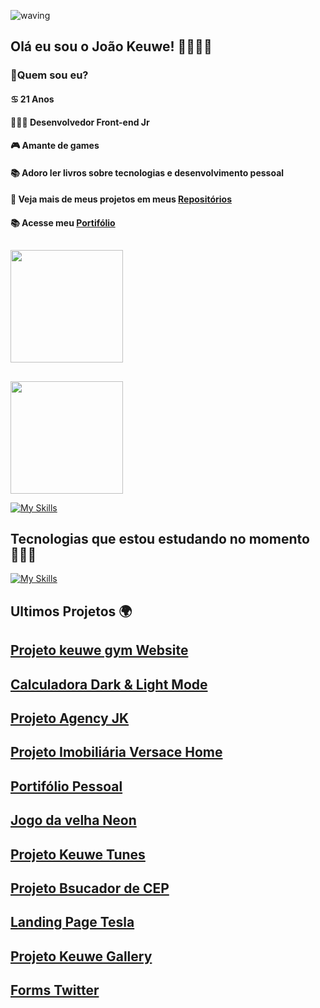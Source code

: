 ![waving](https://capsule-render.vercel.app/api?type=waving&height=200&text=JoaoKeuwe%20&fontAlignY=40&color=gradient)
## Olá eu sou o João Keuwe! 👋👨🏾‍💻
### 🔭Quem sou eu?
#### ♋ 21 Anos
#### 👨🏾‍💻 Desenvolvedor Front-end Jr
#### 🎮 Amante de games
#### 📚 Adoro ler livros sobre tecnologias  e desenvolvimento pessoal
#### 🎨 Veja mais de meus projetos em meus [Repositórios](https://github.com/JoaoKeuwe?tab=repositories)
#### 📚 Acesse meu [Portifólio](https://portifoliokeuwe.netlify.app/)

##
<div>
<a href="https://github.com/JoaoKeuwe">
<img height="180em" src="https://github-readme-stats.vercel.app/api?username=JoaoKeuwe&theme=radical" />
  
##
  
</div>
<img height="180em" src="https://github-readme-stats.vercel.app/api/top-langs/?username=JoaoKeuwe&layout=compact&theme=radical" />
</div>
  
[![My Skills](https://skillicons.dev/icons?i=js,ts,html,css,react,nodejs,mysql,mongodb,redux,bootstrap,docker,vscode,powershell,bash,heroku,linux,git,github,jest,&perline=9)](https://skillicons.dev)
<br>

## Tecnologias que estou estudando no momento 👨🏾‍💻

[![My Skills](https://skillicons.dev/icons?i=vuejs,python,bootstrap,sass&perline=9)](https://skillicons.dev)
<br>

## Ultimos Projetos 🌍

## [Projeto keuwe gym Website](https://gym-website-pi.vercel.app/)
## [Calculadora Dark & Light Mode](https://calculatorkeuwe.netlify.app)
## [Projeto Agency JK](https://keuweagency.netlify.app)
## [Projeto Imobiliária Versace Home](https://imobiliariakeuwe.netlify.app)
## [Portifólio Pessoal](https://portifoliokeuwe.netlify.app)
## [Jogo da velha Neon](https://tourmaline-praline-a4cf56.netlify.app)
## [Projeto Keuwe Tunes](https://keuwe-tunes.netlify.app)
## [Projeto Bsucador de CEP](https://busca-de-cep.netlify.app)
## [Landing Page Tesla](https://landing-page-tesla.netlify.app)
## [Projeto Keuwe Gallery](https://keuwegalery.netlify.app/)
## [Forms Twitter](https://teal-monstera-8600c4.netlify.app)
